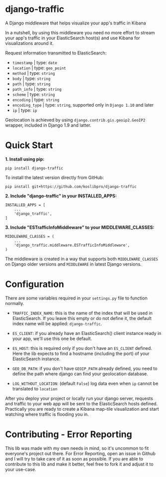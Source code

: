 # django-traffic
A Django middleware that helps visualize your app's traffic in Kibana

In a nutshell, by using this middleware you need no more effort to stream your app's traffic in your
ElasticSearch host(s) and use Kibana for visualizations around it.

Request information transmitted to ElasticSearch:
- `timestamp` | type: `date`
- `location` | type: `geo_point`
- `method` | type: `string`
- `body` | type: `string`
- `path` | type: `string`
- `path_info` | type: `string`
- `scheme` | type: `string`
- `encoding` | type: `string`
- `encoding_type` | type: `string`, supported only in `Django 1.10` and later
- `ip` | type: `ip`

Geolocation is achieved by using `django.contrib.gis.geoip2.GeoIP2` wrapper, included in Django 1.9 and latter.

# Quick Start
  **1. Install using pip:**

  ```
  pip install django-traffic
  ```
  To install the latest version directly from GitHub:
  
  ```
  pip install git+https://github.com/koslibpro/django-traffic
  ```

  **2. Include "django-traffic" in your INSTALLED_APPS:**

  ```
  INSTALLED_APPS = [
      ...
      'django_traffic',
  ]
  ```

  **3. Include "ESTrafficInfoMiddleware" to your MIDDLEWARE_CLASSES:**

  ```
  MIDDLEWARE_CLASSES = (
      ...
      'django_traffic.middleware.ESTrafficInfoMiddleware',
  )
  ```

  The middleware is created in a way that supports both `MIDDLEWARE_CLASSES` on Django older versions and `MIDDLEWARE` in latest Django versions.

# Configuration
There are some variables required in your `settings.py` file to function normally.
- `TRAFFIC_INDEX_NAME`: this is the name of the index that will be used in ElasticSearch.
 If you leave this empty or do not define it, the default index name will be applied: `django-traffic`.

- `ES_CLIENT`: if you already have an ElasticSearch() client instance ready in your app, we'll use this one be default.

- `ES_HOST`: this is required only if you don't have an `ES_CLIENT` defined. Here the lib expects to find a hostname
(including the port) of your ElasticSearch instance.

- `GEO_DB_PATH`: if you don't have `GEOIP_PATH` already defined, you need to define the path where django can find your
geolocation database.

- `LOG_WITHOUT_LOCATION`: (default `False`) log data even when `ip` cannot be translated to `location`

After you deploy your project or locally run your django server, requests and traffic to your web app will be sent to
the ElasticSearch hosts defined. Practically you are ready to create a Kibana map-tile visualization and start watching
where traffic is flooding you in.

# Contributing - Error Reporting
This lib was made with my own needs in mind, so it's uncommon to fit everyone's project out there.
For Error Reporting, open an issue in Github and I will try to take care of it as soon as possible.
If you are able to contribute to this lib and make it better, feel free to fork it and adjust it to your use-case.

